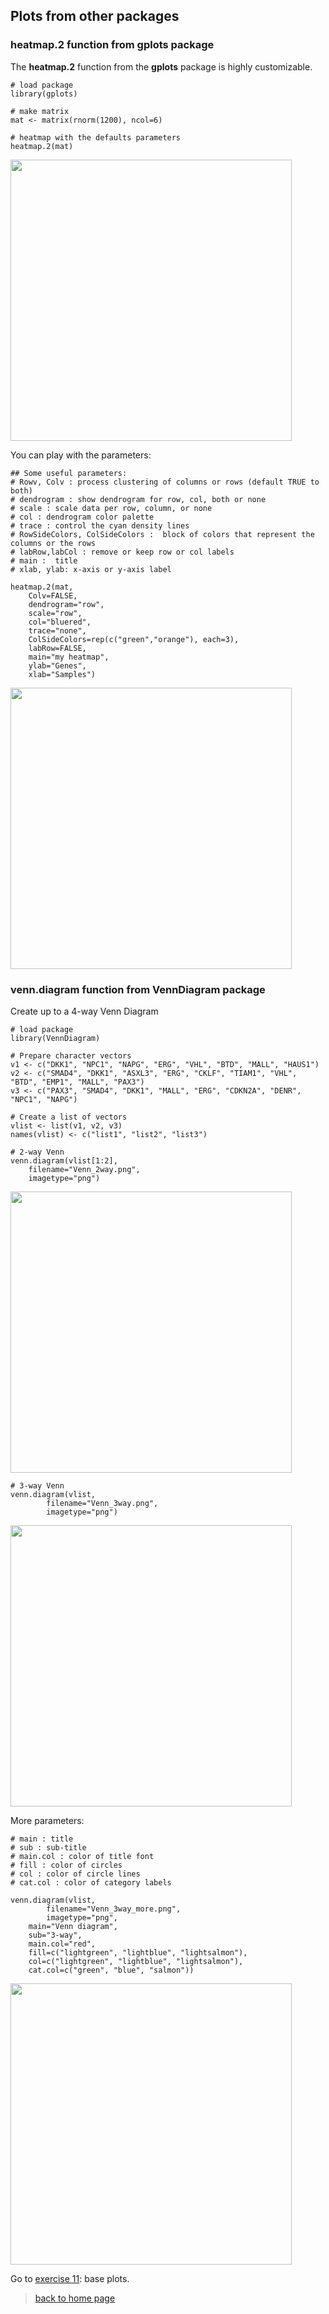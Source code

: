 <h2>Plots from other packages</h2>

<h3>heatmap.2 function from gplots package</h3>

The **heatmap.2** function from the **gplots** package is highly customizable.

```{r}
# load package
library(gplots)

# make matrix
mat <- matrix(rnorm(1200), ncol=6)

# heatmap with the defaults parameters
heatmap.2(mat)
```
<img src="images/plots/heatmap1.png" width="450"/>

You can play with the parameters:

```{r}
## Some useful parameters:
# Rowv, Colv : process clustering of columns or rows (default TRUE to both)
# dendrogram : show dendrogram for row, col, both or none
# scale : scale data per row, column, or none
# col : dendrogram color palette
# trace : control the cyan density lines
# RowSideColors, ColSideColors :  block of colors that represent the columns or the rows
# labRow,labCol : remove or keep row or col labels
# main :  title
# xlab, ylab: x-axis or y-axis label

heatmap.2(mat, 
	Colv=FALSE, 
	dendrogram="row",
	scale="row",
	col="bluered",
	trace="none",
	ColSideColors=rep(c("green","orange"), each=3),
	labRow=FALSE,
	main="my heatmap",
	ylab="Genes",
	xlab="Samples")
```

<img src="images/plots/heatmap2.png" width="450"/>


<h3>venn.diagram function from VennDiagram package</h3>

Create up to a 4-way Venn Diagram

```{r}
# load package
library(VennDiagram)

# Prepare character vectors
v1 <- c("DKK1", "NPC1", "NAPG", "ERG", "VHL", "BTD", "MALL", "HAUS1")
v2 <- c("SMAD4", "DKK1", "ASXL3", "ERG", "CKLF", "TIAM1", "VHL", "BTD", "EMP1", "MALL", "PAX3")
v3 <- c("PAX3", "SMAD4", "DKK1", "MALL", "ERG", "CDKN2A", "DENR", "NPC1", "NAPG")

# Create a list of vectors
vlist <- list(v1, v2, v3)
names(vlist) <- c("list1", "list2", "list3")

# 2-way Venn
venn.diagram(vlist[1:2], 
	filename="Venn_2way.png",
	imagetype="png")
```

<img src="images/plots/Venn_2way.png" width="450"/>

```{r}
# 3-way Venn
venn.diagram(vlist, 
        filename="Venn_3way.png",
        imagetype="png")
```

<img src="images/plots/Venn_3way.png" width="450"/>

More parameters:

```{r}
# main : title
# sub : sub-title
# main.col : color of title font
# fill : color of circles
# col : color of circle lines
# cat.col : color of category labels

venn.diagram(vlist,     
        filename="Venn_3way_more.png",
        imagetype="png",
	main="Venn diagram",
	sub="3-way",
	main.col="red",
	fill=c("lightgreen", "lightblue", "lightsalmon"),
	col=c("lightgreen", "lightblue", "lightsalmon"),
	cat.col=c("green", "blue", "salmon"))

```

<img src="images/plots/Venn_3way_more.png" width="450"/>



Go to [exercise 11](https://sbcrg.github.io/CRG_RIntroduction/exercise11): base plots.
<br>
> [back to home page](https://sbcrg.github.io/CRG_RIntroduction)

